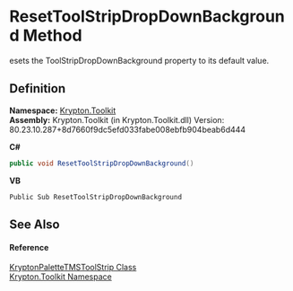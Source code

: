 # ResetToolStripDropDownBackground Method


esets the ToolStripDropDownBackground property to its default value.



## Definition
**Namespace:** <a href="79d2eac2-21f4-54ff-7552-b20c33c30600.md">Krypton.Toolkit</a>  
**Assembly:** Krypton.Toolkit (in Krypton.Toolkit.dll) Version: 80.23.10.287+8d7660f9dc5efd033fabe008ebfb904beab6d444

**C#**
``` C#
public void ResetToolStripDropDownBackground()
```
**VB**
``` VB
Public Sub ResetToolStripDropDownBackground
```



## See Also


#### Reference
<a href="87f376e6-4494-e434-4e36-2d0bb85fa2eb.md">KryptonPaletteTMSToolStrip Class</a>  
<a href="79d2eac2-21f4-54ff-7552-b20c33c30600.md">Krypton.Toolkit Namespace</a>  
